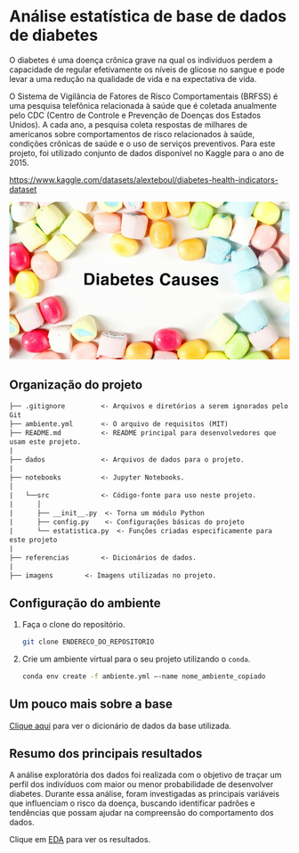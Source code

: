 # Análise estatística de base de dados de diabetes

O diabetes é uma doença crônica grave na qual os indivíduos perdem a capacidade de regular efetivamente os níveis de glicose no sangue e pode levar a uma redução na qualidade de vida e na expectativa de vida.

O Sistema de Vigilância de Fatores de Risco Comportamentais (BRFSS) é uma pesquisa telefônica relacionada à saúde que é coletada anualmente pelo CDC (Centro de Controle e Prevenção de Doenças dos Estados Unidos). A cada ano, a pesquisa coleta respostas de milhares de americanos sobre comportamentos de risco relacionados à saúde, condições crônicas de saúde e o uso de serviços preventivos. Para este projeto, foi utilizado conjunto de dados disponível no Kaggle para o ano de 2015. 

https://www.kaggle.com/datasets/alexteboul/diabetes-health-indicators-dataset

![imagem](imagens/diabetes.jpg)

## Organização do projeto

```
├── .gitignore         <- Arquivos e diretórios a serem ignorados pelo Git
├── ambiente.yml       <- O arquivo de requisitos (MIT)
├── README.md          <- README principal para desenvolvedores que usam este projeto.
|
├── dados              <- Arquivos de dados para o projeto.
|
├── notebooks          <- Jupyter Notebooks.
│
|   └──src             <- Código-fonte para uso neste projeto.
|      │
|      ├── __init__.py  <- Torna um módulo Python
|      ├── config.py    <- Configurações básicas do projeto
|      └── estatistica.py  <- Funções criadas especificamente para este projeto
|
├── referencias        <- Dicionários de dados.
|
├── imagens        <- Imagens utilizadas no projeto.
```

## Configuração do ambiente

1. Faça o clone do repositório.

    ```bash
    git clone ENDERECO_DO_REPOSITORIO
    ```

2. Crie um ambiente virtual para o seu projeto utilizando o `conda`.

    ```bash
    conda env create -f ambiente.yml –-name nome_ambiente_copiado
    ```
## Um pouco mais sobre a base

[Clique aqui](referencias/01_dicionario_de_dados.md) para ver o dicionário de dados da base utilizada.

## Resumo dos principais resultados

A análise exploratória dos dados foi realizada com o objetivo de traçar um perfil dos indivíduos com maior ou menor probabilidade de desenvolver diabetes. Durante essa análise, foram investigadas as principais variáveis que influenciam o risco da doença, buscando identificar padrões e tendências que possam ajudar na compreensão do comportamento dos dados.

Clique em [EDA](notebooks/02_jb_analise_estatistica.ipynb) para ver os resultados.
